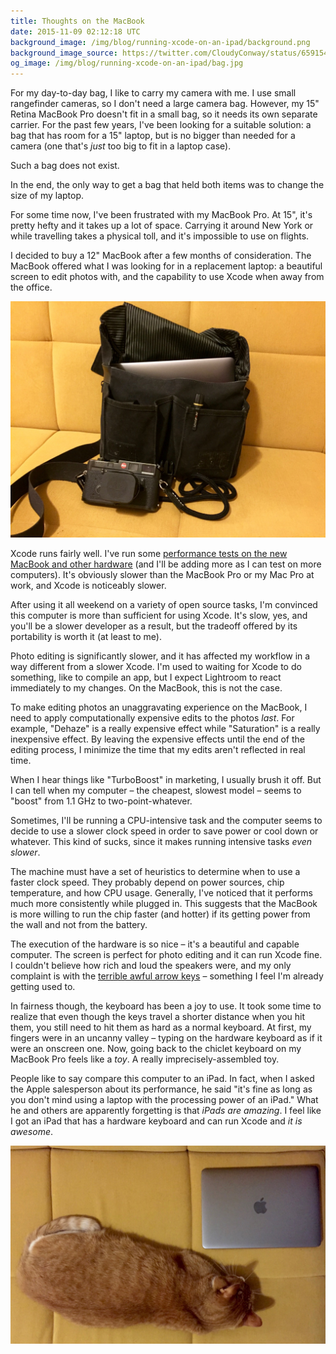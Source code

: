 ```yaml
---
title: Thoughts on the MacBook
date: 2015-11-09 02:12:18 UTC
background_image: /img/blog/running-xcode-on-an-ipad/background.png
background_image_source: https://twitter.com/CloudyConway/status/659154558044786688
og_image: /img/blog/running-xcode-on-an-ipad/bag.jpg
---
```


For my day-to-day bag, I like to carry my camera with me. I use small rangefinder cameras, so I don't need a large camera bag. However, my 15" Retina MacBook Pro doesn't fit in a small bag, so it needs its own separate carrier. For the past few years, I've been looking for a suitable solution: a bag that has room for a 15" laptop, but is no bigger than needed for a camera (one that's _just_ too big to fit in a laptop case).

Such a bag does not exist.

In the end, the only way to get a bag that held both items was to change the size of my laptop.

<!-- more -->

For some time now, I've been frustrated with my MacBook Pro. At 15", it's pretty hefty and it takes up a lot of space. Carrying it around New York or while travelling takes a physical toll, and it's impossible to use on flights.

I decided to buy a 12" MacBook after a few months of consideration. The MacBook offered what I was looking for in a replacement laptop: a beautiful screen to edit photos with, and the capability to use Xcode when away from the office.

![The MacBook in my camera bag](/img/blog/running-xcode-on-an-ipad/bag.jpg)

Xcode runs fairly well. I've run some [performance tests on the new MacBook and other hardware](https://github.com/ashfurrow/xcode-hardware-performance) (and I'll be adding more as I can test on more computers). It's obviously slower than the MacBook Pro or my Mac Pro at work, and Xcode is noticeably slower. 

After using it all weekend on a variety of open source tasks, I'm convinced this computer is more than sufficient for using Xcode. It's slow, yes, and you'll be a slower developer as a result, but the tradeoff offered by its portability is worth it (at least to me). 

Photo editing is significantly slower, and it has affected my workflow in a way different from a slower Xcode. I'm used to waiting for Xcode to do something, like to compile an app, but I expect Lightroom to react immediately to my changes. On the MacBook, this is not the case.

To make editing photos an unaggravating experience on the MacBook, I need to apply computationally expensive edits to the photos _last_. For example, "Dehaze" is a really expensive effect while "Saturation" is a really inexpensive effect. By leaving the expensive effects until the end of the editing process, I minimize the time that my edits aren't reflected in real time. 

When I hear things like "TurboBoost" in marketing, I usually brush it off. But I can tell when my computer – the cheapest, slowest model – seems to "boost" from 1.1 GHz to two-point-whatever.

Sometimes, I'll be running a CPU-intensive task and the computer seems to decide to use a slower clock speed in order to save power or cool down or whatever. This kind of sucks, since it makes running intensive tasks _even slower_.

The machine must have a set of heuristics to determine when to use a faster clock speed. They probably depend on power sources, chip temperature, and how CPU usage. Generally, I've noticed that it performs much more consistently while plugged in. This suggests that the MacBook is more willing to run the chip faster (and hotter) if its getting power from the wall and not from the battery.

The execution of the hardware is so nice – it's a beautiful and capable computer. The screen is perfect for photo editing and it can run Xcode fine. I couldn't believe how rich and loud the speakers were, and my only complaint is with the [terrible awful arrow keys](http://morrick.me/archives/7451) – something I feel I'm already getting used to.

In fairness though, the keyboard has been a joy to use. It took some time to realize that even though the keys travel a shorter distance when you hit them, you still need to hit them as hard as a normal keyboard. At first, my fingers were in an uncanny valley – typing on the hardware keyboard as if it were an onscreen one. Now, going back to the chiclet keyboard on my MacBook Pro feels like a _toy_. A really imprecisely-assembled toy.

People like to say compare this computer to an iPad. In fact, when I asked the Apple salesperson about its performance, he said "it's fine as long as you don't mind using a laptop with the processing power of an iPad." What he and others are apparently forgetting is that _iPads are amazing_. I feel like I got an iPad that has a hardware keyboard and can run Xcode and _it is awesome_. 

![The MacBook next to my cat](/img/blog/running-xcode-on-an-ipad/dave.jpg)
